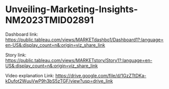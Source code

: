 # Unveiling-Marketing-Insights-NM2023TMID02891

Dashboard link: https://public.tableau.com/views/MARKETdashbo1/Dashboard1?:language=en-US&:display_count=n&:origin=viz_share_link

Story link: https://public.tableau.com/views/MARKETstory/Story1?:language=en-US&:display_count=n&:origin=viz_share_link

Video explanation Link: https://drive.google.com/file/d/1GzZTtDKa-kDufot2WuuVwP9h3bS5zTGF/view?usp=drive_link
